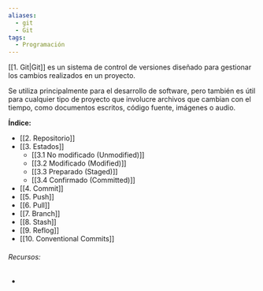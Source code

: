 ```yaml
---
aliases:
  - git
  - Git
tags:
  - Programación
---
```

[[1. Git|Git]] es un sistema de control de versiones diseñado para gestionar los cambios realizados en un proyecto. 

Se utiliza principalmente para el desarrollo de software, pero también es útil para cualquier tipo de proyecto que involucre archivos que cambian con el tiempo, como documentos escritos, código fuente, imágenes o audio.

**Índice:**

- [[2. Repositorio]]
- [[3. Estados]]
	- [[3.1 No modificado (Unmodified)]]
	- [[3.2 Modificado (Modified)]]
	- [[3.3 Preparado (Staged)]]
	- [[3.4 Confirmado (Committed)]]
- [[4. Commit]]
- [[5. Push]]
- [[6. Pull]]
- [[7. Branch]]
- [[8. Stash]]
- [[9. Reflog]]
- [[10. Conventional Commits]]

###### Recursos:

- 